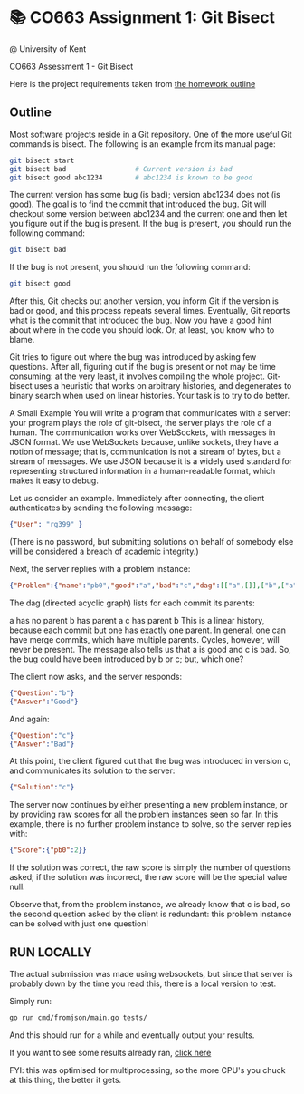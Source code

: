 # 📚 CO663 Assignment 1: Git Bisect

@ University of Kent

CO663 Assessment 1 - Git Bisect

Here is the project requirements taken from [the homework outline](https://rgrig.github.io/plad/homework.html)

## Outline

Most software projects reside in a Git repository. One of the more useful Git commands is bisect. The following is an example from its manual page:

```bash
git bisect start
git bisect bad                 # Current version is bad
git bisect good abc1234        # abc1234 is known to be good
```

The current version has some bug (is bad); version abc1234 does not (is good). The goal is to find the commit that introduced the bug. Git will checkout some version between abc1234 and the current one and then let you figure out if the bug is present. If the bug is present, you should run the following command:

```bash
git bisect bad
```

If the bug is not present, you should run the following command:

```bash
git bisect good
```

After this, Git checks out another version, you inform Git if the version is bad or good, and this process repeats several times. Eventually, Git reports what is the commit that introduced the bug. Now you have a good hint about where in the code you should look. Or, at least, you know who to blame.

Git tries to figure out where the bug was introduced by asking few questions. After all, figuring out if the bug is present or not may be time consuming: at the very least, it involves compiling the whole project. Git-bisect uses a heuristic that works on arbitrary histories, and degenerates to binary search when used on linear histories. Your task is to try to do better.

A Small Example
You will write a program that communicates with a server: your program plays the role of git-bisect, the server plays the role of a human. The communication works over WebSockets, with messages in JSON format. We use WebSockets because, unlike sockets, they have a notion of message; that is, communication is not a stream of bytes, but a stream of messages. We use JSON because it is a widely used standard for representing structured information in a human-readable format, which makes it easy to debug.

Let us consider an example. Immediately after connecting, the client authenticates by sending the following message:

```json
{"User": "rg399" }
```

(There is no password, but submitting solutions on behalf of somebody else will be considered a breach of academic integrity.)

Next, the server replies with a problem instance:

```json
{"Problem":{"name":"pb0","good":"a","bad":"c","dag":[["a",[]],["b",["a"]],["c",["b"]]]}}
```

The dag (directed acyclic graph) lists for each commit its parents:

a has no parent
b has parent a
c has parent b
This is a linear history, because each commit but one has exactly one parent. In general, one can have merge commits, which have multiple parents. Cycles, however, will never be present. The message also tells us that a is good and c is bad. So, the bug could have been introduced by b or c; but, which one?

The client now asks, and the server responds:

```json
{"Question":"b"}
{"Answer":"Good"}
```

And again:

```json
{"Question":"c"}
{"Answer":"Bad"}
```

At this point, the client figured out that the bug was introduced in version c, and communicates its solution to the server:

```json
{"Solution":"c"}
```

The server now continues by either presenting a new problem instance, or by providing raw scores for all the problem instances seen so far. In this example, there is no further problem instance to solve, so the server replies with:

```json
{"Score":{"pb0":2}}
```

If the solution was correct, the raw score is simply the number of questions asked; if the solution was incorrect, the raw score will be the special value null.

Observe that, from the problem instance, we already know that c is bad, so the second question asked by the client is redundant: this problem instance can be solved with just one question!

## RUN LOCALLY

The actual submission was made using websockets, but since that server is probably down by the time you read this, there is a local version to test.

Simply run:

```bash
go run cmd/fromjson/main.go tests/
```

And this should run for a while and eventually output your results.

If you want to see some results already ran, [click here](results.txt)

FYI: this was optimised for multiprocessing, so the more CPU's you chuck at this thing, the better it gets.
